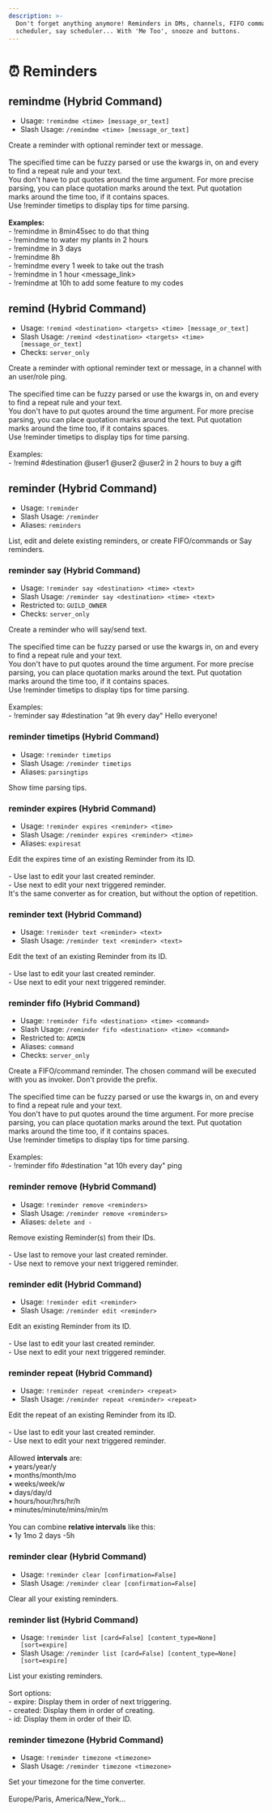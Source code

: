 ```yaml
---
description: >-
  Don't forget anything anymore! Reminders in DMs, channels, FIFO commands
  scheduler, say scheduler... With 'Me Too', snooze and buttons.
---
```


# ⏰ Reminders

## remindme (Hybrid Command)

* Usage: `!remindme <time> [message_or_text]`
* Slash Usage: `/remindme <time> [message_or_text]`

Create a reminder with optional reminder text or message.\
\
The specified time can be fuzzy parsed or use the kwargs in, on and every to find a repeat rule and your text.\
You don't have to put quotes around the time argument. For more precise parsing, you can place quotation marks around the text. Put quotation marks around the time too, if it contains spaces.\
Use !reminder timetips to display tips for time parsing.\
\
**Examples:**\
\- !remindme in 8min45sec to do that thing\
\- !remindme to water my plants in 2 hours\
\- !remindme in 3 days\
\- !remindme 8h\
\- !remindme every 1 week to take out the trash\
\- !remindme in 1 hour \<message\_link>\
\- !remindme at 10h to add some feature to my codes

## remind (Hybrid Command)

* Usage: `!remind <destination> <targets> <time> [message_or_text]`
* Slash Usage: `/remind <destination> <targets> <time> [message_or_text]`
* Checks: `server_only`

Create a reminder with optional reminder text or message, in a channel with an user/role ping.\
\
The specified time can be fuzzy parsed or use the kwargs in, on and every to find a repeat rule and your text.\
You don't have to put quotes around the time argument. For more precise parsing, you can place quotation marks around the text. Put quotation marks around the time too, if it contains spaces.\
Use !reminder timetips to display tips for time parsing.\
\
Examples:\
\- !remind #destination @user1 @user2 @user2 in 2 hours to buy a gift

## reminder (Hybrid Command)

* Usage: `!reminder`
* Slash Usage: `/reminder`
* Aliases: `reminders`

List, edit and delete existing reminders, or create FIFO/commands or Say reminders.

### reminder say (Hybrid Command)

* Usage: `!reminder say <destination> <time> <text>`
* Slash Usage: `/reminder say <destination> <time> <text>`
* Restricted to: `GUILD_OWNER`
* Checks: `server_only`

Create a reminder who will say/send text.\
\
The specified time can be fuzzy parsed or use the kwargs in, on and every to find a repeat rule and your text.\
You don't have to put quotes around the time argument. For more precise parsing, you can place quotation marks around the text. Put quotation marks around the time too, if it contains spaces.\
Use !reminder timetips to display tips for time parsing.\
\
Examples:\
\- !reminder say #destination "at 9h every day" Hello everyone!

### reminder timetips (Hybrid Command)

* Usage: `!reminder timetips`
* Slash Usage: `/reminder timetips`
* Aliases: `parsingtips`

Show time parsing tips.

### reminder expires (Hybrid Command)

* Usage: `!reminder expires <reminder> <time>`
* Slash Usage: `/reminder expires <reminder> <time>`
* Aliases: `expiresat`

Edit the expires time of an existing Reminder from its ID.\
\
\- Use last to edit your last created reminder.\
\- Use next to edit your next triggered reminder.\
It's the same converter as for creation, but without the option of repetition.

### reminder text (Hybrid Command)

* Usage: `!reminder text <reminder> <text>`
* Slash Usage: `/reminder text <reminder> <text>`

Edit the text of an existing Reminder from its ID.\
\
\- Use last to edit your last created reminder.\
\- Use next to edit your next triggered reminder.

### reminder fifo (Hybrid Command)

* Usage: `!reminder fifo <destination> <time> <command>`
* Slash Usage: `/reminder fifo <destination> <time> <command>`
* Restricted to: `ADMIN`
* Aliases: `command`
* Checks: `server_only`

Create a FIFO/command reminder. The chosen command will be executed with you as invoker. Don't provide the prefix.\
\
The specified time can be fuzzy parsed or use the kwargs in, on and every to find a repeat rule and your text.\
You don't have to put quotes around the time argument. For more precise parsing, you can place quotation marks around the text. Put quotation marks around the time too, if it contains spaces.\
Use !reminder timetips to display tips for time parsing.\
\
Examples:\
\- !reminder fifo #destination "at 10h every day" ping

### reminder remove (Hybrid Command)

* Usage: `!reminder remove <reminders>`
* Slash Usage: `/reminder remove <reminders>`
* Aliases: `delete and -`

Remove existing Reminder(s) from their IDs.\
\
\- Use last to remove your last created reminder.\
\- Use next to remove your next triggered reminder.

### reminder edit (Hybrid Command)

* Usage: `!reminder edit <reminder>`
* Slash Usage: `/reminder edit <reminder>`

Edit an existing Reminder from its ID.\
\
\- Use last to edit your last created reminder.\
\- Use next to edit your next triggered reminder.

### reminder repeat (Hybrid Command)

* Usage: `!reminder repeat <reminder> <repeat>`
* Slash Usage: `/reminder repeat <reminder> <repeat>`

Edit the repeat of an existing Reminder from its ID.\
\
\- Use last to edit your last created reminder.\
\- Use next to edit your next triggered reminder.\
\
Allowed **intervals** are:\
• years/year/y\
• months/month/mo\
• weeks/week/w\
• days/day/d\
• hours/hour/hrs/hr/h\
• minutes/minute/mins/min/m\
\
You can combine **relative intervals** like this:\
• 1y 1mo 2 days -5h

### reminder clear (Hybrid Command)

* Usage: `!reminder clear [confirmation=False]`
* Slash Usage: `/reminder clear [confirmation=False]`

Clear all your existing reminders.

### reminder list (Hybrid Command)

* Usage: `!reminder list [card=False] [content_type=None] [sort=expire]`
* Slash Usage: `/reminder list [card=False] [content_type=None] [sort=expire]`

List your existing reminders.\
\
Sort options:\
\- expire: Display them in order of next triggering.\
\- created: Display them in order of creating.\
\- id: Display them in order of their ID.

### reminder timezone (Hybrid Command)

* Usage: `!reminder timezone <timezone>`
* Slash Usage: `/reminder timezone <timezone>`

Set your timezone for the time converter.\
\
Europe/Paris, America/New\_York...
